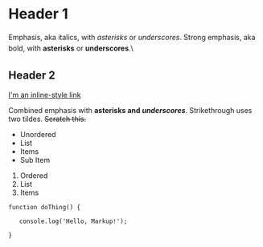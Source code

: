 Header 1
========

<div>

<span style="line-height: 1.6;">Emphasis, aka italics, with
</span>*asterisks*<span style="line-height: 1.6;"> or
</span>*underscores*<span style="line-height: 1.6;">. Strong emphasis,
aka bold, with </span>**asterisks**<span style="line-height: 1.6;"> or
</span>**underscores**<span style="line-height: 1.6;">.</span>\

</div>

Header 2
--------

[I'm an inline-style link](https://www.google.com)

Combined emphasis with **asterisks and *underscores***. Strikethrough
uses two tildes. ~~Scratch this.~~

-   Unordered
-   List
-   Items
-   Sub Item

1.  Ordered
2.  List
3.  Items

<div class="sourceCode">

<div class="sourceCode">

<div class="sourceCode">

<div class="sourceCode">

<div class="sourceCode">

<div class="sourceCode">

<div class="sourceCode">

<div class="sourceCode">

<div class="sourceCode">

<div class="sourceCode">

<div class="sourceCode">

``` {.sourceCode .javascript}
function doThing() {
```

</div>

</div>

<div class="sourceCode">

<div class="sourceCode">

``` {.sourceCode .javascript}
   console.log('Hello, Markup!');
```

</div>

</div>

<div class="sourceCode">

<div class="sourceCode">

``` {.sourceCode .javascript}
}
```

</div>

</div>

</div>

</div>

</div>

</div>

</div>

</div>

</div>

</div>

</div>
